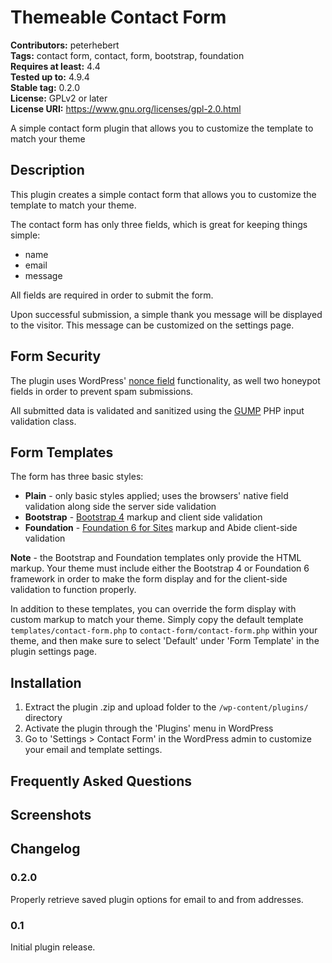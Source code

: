 # Themeable Contact Form #
**Contributors:** peterhebert  
**Tags:** contact form, contact, form, bootstrap, foundation  
**Requires at least:** 4.4  
**Tested up to:** 4.9.4  
**Stable tag:** 0.2.0  
**License:** GPLv2 or later  
**License URI:** https://www.gnu.org/licenses/gpl-2.0.html  

A simple contact form plugin that allows you to customize the template to match your theme

## Description ##

This plugin creates a simple contact form that allows you to customize the template to match your theme.

The contact form has only three fields, which is great for keeping things simple:

* name
* email
* message

All fields are required in order to submit the form.

Upon successful submission, a simple thank you message will be displayed to the visitor. This message can be customized on the settings page.

## Form Security ##

The plugin uses WordPress' [nonce field](https://developer.wordpress.org/reference/functions/wp_nonce_field/) functionality, as well two honeypot fields in order to prevent spam submissions.

All submitted data is validated and sanitized using the [GUMP](https://github.com/Wixel/GUMP) PHP input validation class.

## Form Templates ##

The form has three basic styles:

*   **Plain**  - only basic styles applied; uses the browsers' native field validation along side the server side validation
*   **Bootstrap** - [Bootstrap 4](https://getbootstrap.com/docs/4.0/components/forms/) markup and client side validation
*   **Foundation** - [Foundation 6 for Sites](https://foundation.zurb.com/sites/docs/forms.html) markup and Abide client-side validation

**Note** - the Bootstrap and Foundation templates only provide the HTML markup. Your theme must include either the Bootstrap 4 or Foundation 6 framework in order to make the form display and for the client-side validation to function properly.

In addition to these templates, you can override the form display with custom markup to match your theme. Simply copy the default template `templates/contact-form.php` to `contact-form/contact-form.php` within your theme, and then make sure to select 'Default' under 'Form Template' in the plugin settings page.

## Installation ##

1. Extract the plugin .zip and upload folder to the `/wp-content/plugins/` directory
2. Activate the plugin through the 'Plugins' menu in WordPress
3. Go to 'Settings > Contact Form' in the WordPress admin to customize your email and template settings.

## Frequently Asked Questions ##


## Screenshots ##

## Changelog ##

### 0.2.0 ###
Properly retrieve saved plugin options for email to and from addresses.

### 0.1 ###
Initial plugin release.


